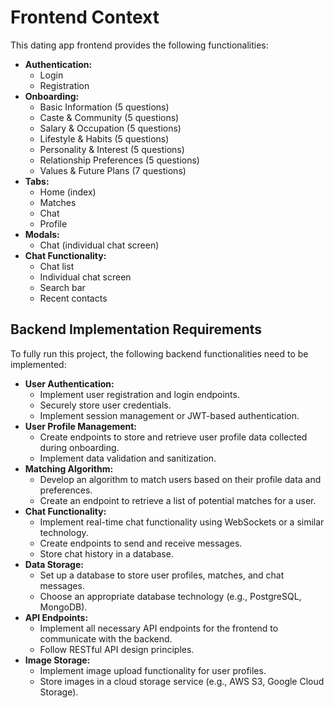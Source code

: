 # Frontend Context

This dating app frontend provides the following functionalities:

-   **Authentication:**
    -   Login
    -   Registration
-   **Onboarding:**
    -   Basic Information (5 questions)
    -   Caste & Community (5 questions)
    -   Salary & Occupation (5 questions)
    -   Lifestyle & Habits (5 questions)
    -   Personality & Interest (5 questions)
    -   Relationship Preferences (5 questions)
    -   Values & Future Plans (7 questions)
-   **Tabs:**
    -   Home (index)
    -   Matches
    -   Chat
    -   Profile
-   **Modals:**
    -   Chat (individual chat screen)
-   **Chat Functionality:**
    -   Chat list
    -   Individual chat screen
    -   Search bar
    -   Recent contacts

## Backend Implementation Requirements

To fully run this project, the following backend functionalities need to be implemented:

-   **User Authentication:**
    -   Implement user registration and login endpoints.
    -   Securely store user credentials.
    -   Implement session management or JWT-based authentication.
-   **User Profile Management:**
    -   Create endpoints to store and retrieve user profile data collected during onboarding.
    -   Implement data validation and sanitization.
-   **Matching Algorithm:**
    -   Develop an algorithm to match users based on their profile data and preferences.
    -   Create an endpoint to retrieve a list of potential matches for a user.
-   **Chat Functionality:**
    -   Implement real-time chat functionality using WebSockets or a similar technology.
    -   Create endpoints to send and receive messages.
    -   Store chat history in a database.
-   **Data Storage:**
    -   Set up a database to store user profiles, matches, and chat messages.
    -   Choose an appropriate database technology (e.g., PostgreSQL, MongoDB).
-   **API Endpoints:**
    -   Implement all necessary API endpoints for the frontend to communicate with the backend.
    -   Follow RESTful API design principles.
-   **Image Storage:**
    -   Implement image upload functionality for user profiles.
    -   Store images in a cloud storage service (e.g., AWS S3, Google Cloud Storage).

